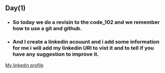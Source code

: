## Day(1)
* ### So today we do a revisin to the code_102 and we remember how to use a git and github.
* ### And I create a linkedin acouunt and i add some information for me i will add my linkedin URl to vist it and to tell if you have any suggestion to  improve it.
[My linkedin profile ](https://www.linkedin.com/in/sabbagh99/)
